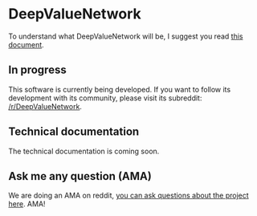 # DeepValueNetwork
To understand what DeepValueNetwork will be, I suggest you read [this document](https://github.com/deepvalue-network/software/blob/main/WHAT.md).

## In progress
This software is currently being developed.  If you want to follow its development with its community, please visit its subreddit: [/r/DeepValueNetwork](https://reddit.com/r/DeepValueNetwork).

## Technical documentation
The technical documentation is coming soon.

## Ask me any question (AMA)
We are doing an AMA on reddit, [you can ask questions about the project here](https://www.reddit.com/r/IAmA/comments/lfca2b/we_are_the_deepvaluenetwork_team_an_open_source/). AMA!
